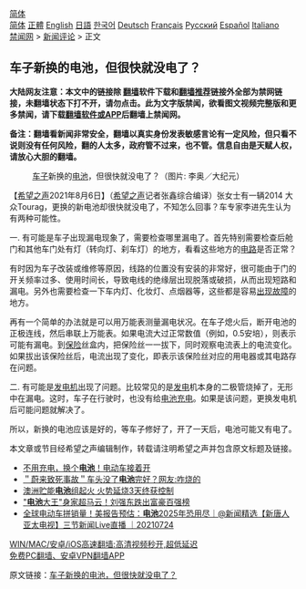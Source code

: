  <!-- 面包屑导航 --> <div class="breadcrumb"><!-- GTranslate: https://gtranslate.io/ -->  <div class="switcher notranslate">  <div class="selected">  <a href="#" onclick="return false;"> 简体</a>  </div>  <div class="option">  <a href="https://www.bannedbook.org" onclick="doGTranslate('zh-CN|zh-CN');jQuery('div.switcher div.selected a').html(jQuery(this).html());return false;" title="简体中文" class="nturl selected"> 简体</a>  <a href="https://www.bannedbook.org/zh-tw/" onclick="doGTranslate('zh-CN|zh-TW');jQuery('div.switcher div.selected a').html(jQuery(this).html());return false;" title="繁體中文" class="nturl"> 正體</a>  <a href="https://www.bannedbook.org/en/" onclick="doGTranslate('zh-CN|en');jQuery('div.switcher div.selected a').html(jQuery(this).html());return false;" title="English" class="nturl"> English</a>  <a href="https://www.bannedbook.org/ja/" onclick="doGTranslate('zh-CN|ja');jQuery('div.switcher div.selected a').html(jQuery(this).html());return false;" title="日本語" class="nturl"> 日語</a>  <a href="https://www.bannedbook.org/ko/" onclick="doGTranslate('zh-CN|ko');jQuery('div.switcher div.selected a').html(jQuery(this).html());return false;" title="한국어" class="nturl"> 한국어</a>  <a href="https://www.bannedbook.org/de/" onclick="doGTranslate('zh-CN|de');jQuery('div.switcher div.selected a').html(jQuery(this).html());return false;" title="Deutsch" class="nturl"> Deutsch</a>  <a href="https://www.bannedbook.org/fr/" onclick="doGTranslate('zh-CN|fr');jQuery('div.switcher div.selected a').html(jQuery(this).html());return false;" title="Français" class="nturl"> Français</a>  <a href="https://www.bannedbook.org/ru/" onclick="doGTranslate('zh-CN|ru');jQuery('div.switcher div.selected a').html(jQuery(this).html());return false;" title="Русский" class="nturl"> Русский</a>  <a href="https://www.bannedbook.org/es/" onclick="doGTranslate('zh-CN|es');jQuery('div.switcher div.selected a').html(jQuery(this).html());return false;" title="Español" class="nturl"> Español</a>  <a href="https://www.bannedbook.org/it/" onclick="doGTranslate('zh-CN|it');jQuery('div.switcher div.selected a').html(jQuery(this).html());return false;" title="Italiano" class="nturl"> Italiano</a>  </div>  </div>      <div class='breadcrumb-sub'><!-- Breadcrumb NavXT 6.3.0 --> <a href="https://www.bannedbook.org/" class="home">禁闻网</a> &gt; <a href="https://www.bannedbook.org/bnews/comments/" class="category">新闻评论</a> &gt; 正文</div></div><h2>车子新换的电池，但很快就没电了？</h2> <p class="notice"><b>大陆网友注意：本文中的链接除 <a href="https://github.com/bannedbook/fanqiang" >翻墙</a>软件下载和<a href="https://github.com/killgcd/justmysocks/blob/master/README.md">翻墙推荐</a>链接外全部为禁网链接，未翻墙状态下打不开，请勿点击。此为文字版禁闻，欲看图文视频完整版和更多禁闻，请下载<a href="https://github.com/bannedbook/fanqiang">翻墙软件或APP</a>后翻墙上禁闻网。</p><p>备注：翻墙看新闻非常安全，翻墙以真实身份发表敏感言论有一定风险，但只看不说则没有任何风险，翻的人太多，政府管不过来，也不管。信息自由是天赋人权，请放心大胆的翻墙。</b></p>  <div class="entry"> <figure><figcaption><a href="https://www.bannedbook.org/bnews/tag/%E8%BD%A6%E5%AD%90/" class="st_tag internal_tag" rel="tag" title="标签 车子 下的日志">车子</a>新换的<a href="https://www.bannedbook.org/bnews/tag/%e7%94%b5%e6%b1%a0/" class="st_tag internal_tag" rel="tag" title="标签 电池 下的日志">电池</a>，但很快就没电了？（图片: 李奥／大纪元）</figcaption></figure> <p>【<span class='wp_keywordlink_affiliate'><a href="https://www.soundofhope.org" title="希望之声" target="_blank">希望之声</a></span>2021年8月6日】（<a href="https://www.bannedbook.org/bnews/tag/%e5%b8%8c%e6%9c%9b%e4%b9%8b%e5%a3%b0/" class="st_tag internal_tag" rel="tag" title="标签 希望之声 下的日志">希望之声</a>记者张鑫综合编译）张女士有一辆2014 大众Tourag，更换的新电池却很快就没电了，不知怎么回事？车专家李进先生认为有两种可能性。</p> <p>一. 有可能是车子出现漏电现象了，需要检查哪里漏电了。首先特别需要检查后舱门和其他车门处有灯（转向灯、刹车灯）的地方，看看这些地方的<a href="https://www.bannedbook.org/bnews/tag/%E7%94%B5%E8%B7%AF/" class="st_tag internal_tag" rel="tag" title="标签 电路 下的日志">电路</a>是否正常？</p>  <p>有时因为车子改装或维修等原因，线路的位置没有安装的非常好，很可能由于门的开关频率过多、使用时间长，导致电线的绝缘层出现脱落或破损，从而出现短路和漏电。另外也需要检查一下车内灯、化妆灯、点烟器等，这些都是容易<a href="https://www.bannedbook.org/bnews/tag/%E5%87%BA%E7%8E%B0%E6%95%85%E9%9A%9C/" class="st_tag internal_tag" rel="tag" title="标签 出现故障 下的日志">出现故障</a>的地方。</p> <p>再有一个简单的办法就是可以用万能表测量漏电状况。在车子熄火后，断开电池的正极连线，然后串联上万能表。如果电流大过正常数值（例如，0.5安培），则表示可能有漏电。到<a href="https://www.bannedbook.org/bnews/tag/%E4%BF%9D%E9%99%A9/" class="st_tag internal_tag" rel="tag" title="标签 保险 下的日志">保险</a>丝盒内，把保险丝一一拔下，同时观察电流表上的电流变化。如果拔出该保险丝后，电流出现了变化，即表示该保险丝对应的用电器或其电路存在问题。</p>  <p>二. 有可能是<a href="https://www.bannedbook.org/bnews/tag/%E5%8F%91%E7%94%B5%E6%9C%BA/" class="st_tag internal_tag" rel="tag" title="标签 发电机 下的日志">发电机</a>出现了问题。比较常见的是<a href="https://www.bannedbook.org/bnews/tag/%E5%8F%91%E7%94%B5/" class="st_tag internal_tag" rel="tag" title="标签 发电 下的日志">发电</a>机本身的二极管烧掉了，无形中在漏电。这时，车子在行驶时，也没有给<a href="https://www.bannedbook.org/bnews/tag/%E7%94%B5%E6%B1%A0%E5%85%85%E7%94%B5/" class="st_tag internal_tag" rel="tag" title="标签 电池充电 下的日志">电池充电</a>。如果是该问题，更换发电机后可能问题就解决了。</p> <p>所以，新换的电池应该是好的，等车子修好了，开了一天后，电池可能又有电了。</p>  <p>本文章或节目经希望之声编辑制作，转载请注明希望之声并包含原文标题及链接。 </p> <ul class='op-related-articles' title='相关阅读'> <li><a href='https://www.bannedbook.org/bnews/comments/20210807/1601678.html' target='_blank'>不用充电，换个<b>电池</b>！电动车接着开</a></li> <li><a href='https://www.bannedbook.org/bnews/lifebaike/20210805/1600410.html' target='_blank'>＂蔚来致死事故＂车头没了<b>电池</b>完好？网友:咋烧的</a></li> <li><a href='https://www.bannedbook.org/bnews/baitai/20210803/1599312.html' target='_blank'>澳洲贮能<b>电池</b>组起火 火势延烧3天终获控制</a></li> <li><a href='https://www.bannedbook.org/bnews/finance/20210729/1596293.html' target='_blank'>"<b>电池</b>大王"身家超马云！刘强东跌出富豪百强榜</a></li> <li><a href='https://www.bannedbook.org/bnews/bannedvideo/20210724/1593384.html' target='_blank'>全球电动车拼销量！美报告预估：<b>电池</b>2025年恐用尽｜@新闻精选【新唐人亚太电视】三节新闻Live直播 ｜20210724</a></li> </ul> <p class="texttj"> <a href="https://github.com/bannedbook/fanqiang/wiki/V2ray%E6%9C%BA%E5%9C%BA" target="_blank">WIN/MAC/安卓/iOS高速翻墙:高清视频秒开,超低延迟</a><br/> <a href="https://github.com/bannedbook/fanqiang/wiki/%E7%A6%81%E9%97%BB%E7%BD%91%E5%AE%89%E5%8D%93%E7%BF%BB%E5%A2%99%E6%96%B0%E9%97%BBAPP" target="_blank">免费PC翻墙、安卓VPN翻墙APP</a></p> <p>原文链接：<a class="src_link"  href="https://www.soundofhope.org/post/533150" target="_blank">车子新换的电池，但很快就没电了？</a></p><a name='sharetosocial'></a>  <div style="margin-bottom:5px;padding-bottom:5px;clear:both"> <div id="archive-pix-1" class="banner-ads"> <!-- AuctionX Display platform tag START --> <div id="26318x728x90x621x_ADSLOT2" clicktrack="%%CLICK_URL_ESC%%"></div> <!-- AuctionX Display platform tag END --> </div> <div id="archive-pix-2" class="banner-ads"> <!-- AuctionX Display platform tag START --> <div id="26315x300x250x621x_ADSLOT2" clicktrack="%%CLICK_URL_ESC%%"></div> <!-- AuctionX Display platform tag END --> </div> </div>  <div id="archive-pix-1" class="banner-ads"> <!-- AuctionX Display platform tag START --> <div id="26318x728x90x621x_ADSLOT3" clicktrack="%%CLICK_URL_ESC%%"></div> <!-- AuctionX Display platform tag END --> </div> </div><!--END ENTRY--> 